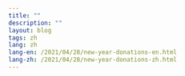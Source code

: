 ```yaml
---
title: ""
description: ""
layout: blog
tags: zh
lang: zh
lang-en: /2021/04/28/new-year-donations-en.html
lang-zh: /2021/04/28/new-year-donations-zh.html
---
```

